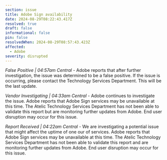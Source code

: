 ```yaml
---
section: issue
title: Adobe Sign availability
date: 2024-08-29T08:22:43.417Z
resolved: true
draft: false
informational: false
pin: false
resolvedWhen: 2024-08-29T08:57:43.423Z
affected:
  - Adobe
severity: disrupted
---
```

*False Positive | 04:57am Central* - Adobe reports that after further investigation, the issue was determined to be a false positive. If the issue is occurring, please contact the Technology Services Department. This will be the last update.

*Vendor Investigating | 04:33am Central* - Adobe continues to investigate the issue. Adobe reports that Adobe Sign services may be unavailable at this time. The Atelic Technology Services Department has not been able to validate this report but are monitoring further updates from Adobe. End user disruption may occur for this issue.

*Report Received | 04:22am Central* - We are investigating a potential issue that might affect the uptime of one our of services. Adobe reports that Adobe Sign services may be unavailable at this time. The Atelic Technology Services Department has not been able to validate this report and are monitoring further updates from Adobe. End user disruption may occur for this issue.